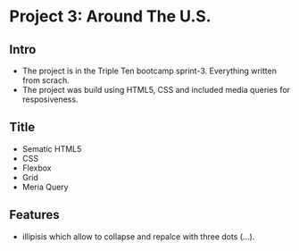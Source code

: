 # Project 3: Around The U.S.

## Intro
- The project is in the Triple Ten bootcamp sprint-3. Everything written from scrach. 
- The project was build using HTML5, CSS and included media queries for resposiveness. 

## Title 
 - Sematic HTML5 
 - CSS
 - Flexbox
 - Grid
 - Meria Query 

 ## Features
 - illipisis which allow to collapse and repalce with three dots (...). 
 

